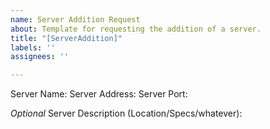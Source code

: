 ```yaml
---
name: Server Addition Request
about: Template for requesting the addition of a server.
title: "[ServerAddition]"
labels: ''
assignees: ''

---
```


Server Name: 
Server Address:
Server Port: 

*Optional*
Server Description (Location/Specs/whatever):
